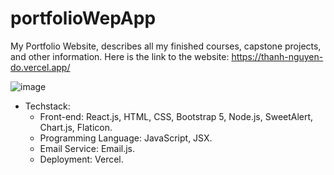 # portfolioWepApp
My Portfolio Website, describes all my finished courses, capstone projects, and other information.
Here is the link to the website: https://thanh-nguyen-do.vercel.app/

![image](https://github.com/drakenevadie19/portfolioWebApp/assets/111625547/23b9be13-91e8-4fc0-a301-58488b413c65)


- Techstack:
   - Front-end: React.js, HTML, CSS, Bootstrap 5, Node.js, SweetAlert, Chart.js, Flaticon.
   - Programming Language: JavaScript, JSX.
   - Email Service: Email.js.
   - Deployment: Vercel.


